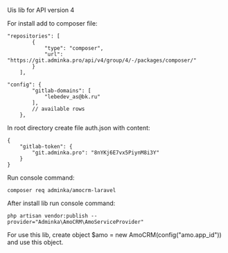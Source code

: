 Uis lib for API version 4

For install add to composer file:
````
"repositories": [
        {
            "type": "composer",
            "url": "https://git.adminka.pro/api/v4/group/4/-/packages/composer/"
        }
    ],
    
"config": {
        "gitlab-domains": [
            "lebedev_as@bk.ru"
        ],
        // available rows
    },
````

In root directory create file auth.json with content:
````
{
    "gitlab-token": {
        "git.adminka.pro": "8nYKj6E7vx5PiynM8i3Y"
    }
}
````

Run console command:
```
composer req adminka/amocrm-laravel
```

After install lib run console command:
```
php artisan vendor:publish --provider="Adminka\AmoCRM\AmoServiceProvider"
```

For use this lib, create object $amo = new AmoCRM(config("amo.app_id")) and use this object.
